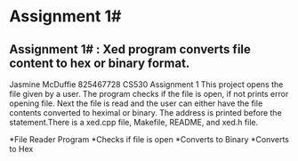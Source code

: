 # Assignment 1#

## Assignment 1# : Xed program converts file content to hex or binary format.

Jasmine McDuffie 825467728 CS530 Assignment 1
                                                                                                                                                            This project opens the file given by a user. The program checks if the file is open, if not prints error opening file. Next the file is read and the user can either have the file contents converted to heximal or binary. The address is printed before the statement.There is a xed.cpp file, Makefile, README, and xed.h file.


*File Reader Program
*Checks if file is open
*Converts to Binary
*Converts to Hex
